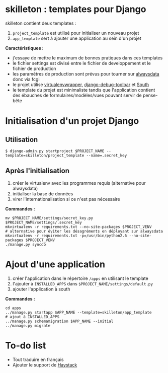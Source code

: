 skilleton : templates pour Django
================================

skilleton contient deux templates :

  1. `project_template` est utilisé pour initialiser un nouveau projet
  2. `app_template` sert à ajouter une application au sein d'un projet

**Caractéristiques :**

  * j'essaye de mettre le maximum de bonnes pratiques dans ces templates
  * le fichier settings est divisé entre le fichier de developpement et le fichier de production
  * les paramètres de production sont prévus pour tourner sur [alwaysdata](http://alwaysdata.com) donc via fcgi
  * le projet utilise [virtualenvwrapper](http://www.doughellmann.com/projects/virtualenvwrapper/), [django-debug-toolbar](https://github.com/django-debug-toolbar/django-debug-toolbar) et [South](http://south.aeracode.org/)
  * le template du projet est minimaliste tandis que l'application contient des ébauches de formulaires/modèles/vues pouvant servir de pense-bête


Initialisation d'un projet Django
=================================

Utilisation
-----------

    $ django-admin.py startproject $PROJECT_NAME --template=skilleton/project_template --name=.secret_key


Après l'initialisation
----------------------

  1. créer le virtualenv avec les programmes requis (alternative pour alwaysdata)
  2. initialiser la base de données
  3. virer l'internationalisation si ce n'est pas nécessaire

**Commandes :**

    mv $PROJECT_NAME/settings/secret_key.py $PROJECT_NAME/settings/.secret_key
    mkvirtualenv -r requirements.txt --no-site-packages $PROJECT_VENV
    # alternative pour éviter les désagréments en déployant sur alwaysdata
    mkvirtualenv -r requirements.txt -p=/usr/bin/python2.6 --no-site-packages $PROJECT_VENV
    ./manage.py syncdb


Ajout d'une application
=======================

  1. créer l'application dans le répertoire `/apps` en utilisant le template
  2. l'ajouter à `INSTALLED_APPS` dans `$PROJECT_NAME/settings/default.py`
  3. ajouter l'application à south

**Commandes :**

    cd apps
    ../manage.py startapp $APP_NAME --template=skilleton/app_template
    # ajout à INSTALLED_APPS
    ../manage.py schemamigration $APP_NAME --initial
    ../manage.py migrate


To-do list
==========

  * Tout traduire en français
  * Ajouter le support de [Haystack](http://haystacksearch.org)
